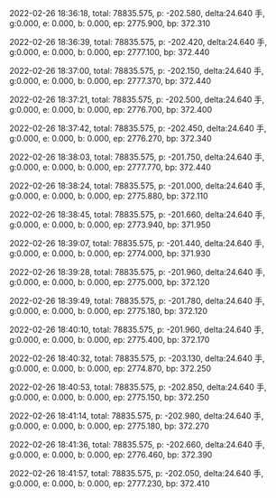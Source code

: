 2022-02-26 18:36:18, total: 78835.575, p: -202.580, delta:24.640 手, g:0.000, e: 0.000, b: 0.000, ep: 2775.900, bp: 372.310

2022-02-26 18:36:39, total: 78835.575, p: -202.420, delta:24.640 手, g:0.000, e: 0.000, b: 0.000, ep: 2777.100, bp: 372.440

2022-02-26 18:37:00, total: 78835.575, p: -202.150, delta:24.640 手, g:0.000, e: 0.000, b: 0.000, ep: 2777.370, bp: 372.440

2022-02-26 18:37:21, total: 78835.575, p: -202.500, delta:24.640 手, g:0.000, e: 0.000, b: 0.000, ep: 2776.700, bp: 372.400

2022-02-26 18:37:42, total: 78835.575, p: -202.450, delta:24.640 手, g:0.000, e: 0.000, b: 0.000, ep: 2776.270, bp: 372.340

2022-02-26 18:38:03, total: 78835.575, p: -201.750, delta:24.640 手, g:0.000, e: 0.000, b: 0.000, ep: 2777.770, bp: 372.440

2022-02-26 18:38:24, total: 78835.575, p: -201.000, delta:24.640 手, g:0.000, e: 0.000, b: 0.000, ep: 2775.880, bp: 372.110

2022-02-26 18:38:45, total: 78835.575, p: -201.660, delta:24.640 手, g:0.000, e: 0.000, b: 0.000, ep: 2773.940, bp: 371.950

2022-02-26 18:39:07, total: 78835.575, p: -201.440, delta:24.640 手, g:0.000, e: 0.000, b: 0.000, ep: 2774.000, bp: 371.930

2022-02-26 18:39:28, total: 78835.575, p: -201.960, delta:24.640 手, g:0.000, e: 0.000, b: 0.000, ep: 2775.000, bp: 372.120

2022-02-26 18:39:49, total: 78835.575, p: -201.780, delta:24.640 手, g:0.000, e: 0.000, b: 0.000, ep: 2775.180, bp: 372.120

2022-02-26 18:40:10, total: 78835.575, p: -201.960, delta:24.640 手, g:0.000, e: 0.000, b: 0.000, ep: 2775.400, bp: 372.170

2022-02-26 18:40:32, total: 78835.575, p: -203.130, delta:24.640 手, g:0.000, e: 0.000, b: 0.000, ep: 2774.870, bp: 372.250

2022-02-26 18:40:53, total: 78835.575, p: -202.850, delta:24.640 手, g:0.000, e: 0.000, b: 0.000, ep: 2775.150, bp: 372.250

2022-02-26 18:41:14, total: 78835.575, p: -202.980, delta:24.640 手, g:0.000, e: 0.000, b: 0.000, ep: 2775.180, bp: 372.270

2022-02-26 18:41:36, total: 78835.575, p: -202.660, delta:24.640 手, g:0.000, e: 0.000, b: 0.000, ep: 2776.460, bp: 372.390

2022-02-26 18:41:57, total: 78835.575, p: -202.050, delta:24.640 手, g:0.000, e: 0.000, b: 0.000, ep: 2777.230, bp: 372.410